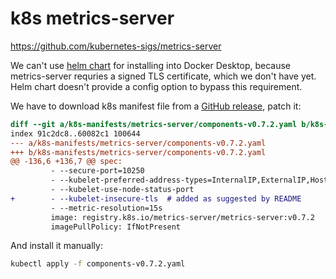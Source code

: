 # k8s metrics-server

https://github.com/kubernetes-sigs/metrics-server

We can't use [helm chart](https://artifacthub.io/packages/helm/metrics-server/metrics-server)
for installing into Docker Desktop, because metrics-server requries
a signed TLS certificate, which we don't have yet. Helm chart doesn't provide a config option
to bypass this requirement.

We have to download k8s manifest file from a [GitHub release](https://github.com/kubernetes-sigs/metrics-server/releases),
patch it:
```diff
diff --git a/k8s-manifests/metrics-server/components-v0.7.2.yaml b/k8s-manifests/metrics-server/components-v0.7.2.yaml
index 91c2dc8..60082c1 100644
--- a/k8s-manifests/metrics-server/components-v0.7.2.yaml
+++ b/k8s-manifests/metrics-server/components-v0.7.2.yaml
@@ -136,6 +136,7 @@ spec:
         - --secure-port=10250
         - --kubelet-preferred-address-types=InternalIP,ExternalIP,Hostname
         - --kubelet-use-node-status-port
+        - --kubelet-insecure-tls  # added as suggested by README
         - --metric-resolution=15s
         image: registry.k8s.io/metrics-server/metrics-server:v0.7.2
         imagePullPolicy: IfNotPresent
```

And install it manually:

```bash
kubectl apply -f components-v0.7.2.yaml
```
